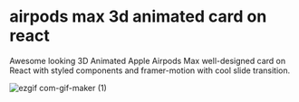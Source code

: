 # airpods max 3d animated card on react
 Awesome looking 3D Animated Apple Airpods Max well-designed card on React with styled components and framer-motion with cool slide transition. 
 
 
![ezgif com-gif-maker (1)](https://user-images.githubusercontent.com/75097551/126085076-c24654a0-729b-4e64-bd9d-276830afd338.gif)
